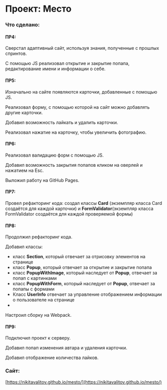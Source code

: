 # Проект: Место

### Что сделано:
#### ПР4:

Сверстал адаптивный сайт, используя знания, полученные с прошлых спринтов.  

С помощью JS реализовал открытие и закрытие попапа, редактирование имени и информации о себе.  

#### ПР5:

Изначально на сайте появляются карточки, добавленные с помощью JS.

Реализовал форму, с помощью которой на сайт можно добавлять другие карточки.

Добавил возможность лайкать и удалить карточки.

Реализовал нажатие на карточку, чтобы увеличить фотографию.


#### ПР6:

Реализовал валидацию форм с помощью JS.

Добавил возможность закрытия попапов кликом на оверлей и нажатием на Esc.

Выложил работу на GitHub Pages.



#### ПР7:

Провел рефакторинг кода:
создал классы **Card** (экземпляр класса Card создаётся для каждой карточки) и **FormValidator**(экземпляр класса FormValidator создаётся для каждой проверяемой формы)


#### ПР8:

Продолжил рефакторинг кода.

Добавил классы:
* класс **Section**, который отвечает за отрисовку элементов на странице 
* класс **Popup**, который отвечает за открытие и закрытие попапа
* класс **PopupWithImage**, который наследует от **Popup**,  отвечает за попап с картинками
* класс **PopupWithForm**, который наследует от **Popup**, отвечает за попапы с формами
* Класс **UserInfo** отвечает за управление отображением информации о пользователе на странице
* 
Настроил сборку на Webpack.


#### ПР9:

Подключил проект к серверу. 

Добавил попап изменения автара и удаления карточки.

Добавил отображение количества лайков.


### Сайт:
[https://nikitavalitov.github.io/mesto/](https://nikitavalitov.github.io/mesto/)
